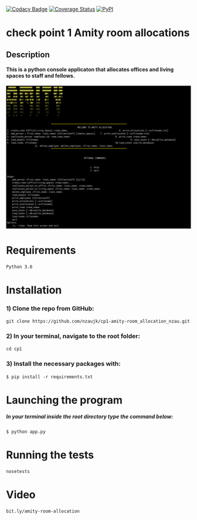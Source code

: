 [![Codacy Badge](https://api.codacy.com/project/badge/Grade/2fd7d52092b54f27b11d1987281f71c3)](https://www.codacy.com/app/nzaujk/cp1-amity-room_allocation_nzau?utm_source=github.com&amp;utm_medium=referral&amp;utm_content=nzaujk/cp1-amity-room_allocation_nzau&amp;utm_campaign=Badge_Grade)   [![Coverage Status](https://coveralls.io/repos/github/nzaujk/cp1-amity-room_allocation_nzau/badge.svg?branch=ft-required-functions)](https://coveralls.io/github/nzaujk/cp1-amity-room_allocation_nzau?branch=ft-required-functions) [![PyPI](https://img.shields.io/pypi/pyversions/Django.svg?style=plastic)]()


# check point 1 Amity room allocations

## Description
#### This is a python console applicaton that allocates offices and living spaces to staff and fellows.

![Screenshot](Screenshot.png?raw=true)

# Requirements
```
Python 3.6
```

# Installation

### 1) Clone the repo from GitHub:

```
git clone https://github.com/nzaujk/cp1-amity-room_allocation_nzau.git
```


### 2) In your terminal, navigate to the root folder:
```
cd cp1
```

### 3) Install the necessary packages with:
```
$ pip install -r requirements.txt
```


# Launching the program
##### In your terminal inside the root directory type the command below:
```
$ python app.py
```

# Running the tests

```
nosetests
```

# Video
```
bit.ly/amity-room-allocation
```
